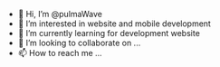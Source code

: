 - 👋 Hi, I’m @pulmaWave
- 👀 I’m interested in website and mobile development
- 🌱 I’m currently learning for development website
- 💞️ I’m looking to collaborate on ...
- 📫 How to reach me ...


